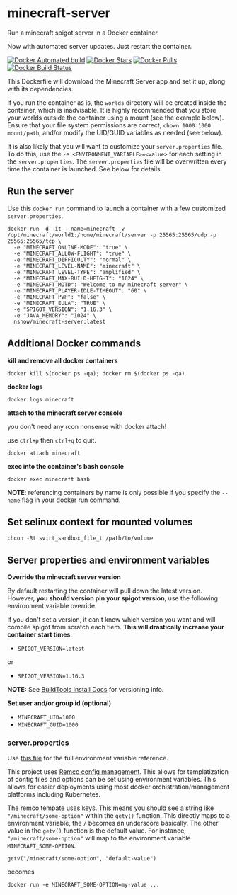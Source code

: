 # minecraft-server
Run a minecraft spigot server in a Docker container.

Now with automated server updates. Just restart the container.

[![Docker Automated build](https://img.shields.io/docker/automated/nsnow/minecraft-server.svg)](https://hub.docker.com/r/nsnow/minecraft-server)
[![Docker Stars](https://img.shields.io/docker/stars/nsnow/minecraft-server.svg)](https://hub.docker.com/r/nsnow/minecraft-server)
[![Docker Pulls](https://img.shields.io/docker/pulls/nsnow/minecraft-server.svg)](https://hub.docker.com/r/nsnow/minecraft-server)
[![Docker Build Status](https://img.shields.io/docker/build/nsnow/minecraft-server.svg)](https://hub.docker.com/r/nsnow/minecraft-server/builds)


This Dockerfile will download the Minecraft Server app and set it up, along with its dependencies.

If you run the container as is, the `worlds` directory will be created inside the container, which is inadvisable.
It is highly recommended that you store your worlds outside the container using a mount (see the example below).
Ensure that your file system permissions are correct, `chown 1000:1000 mount/path`, and/or modify the UID/GUID variables as needed (see below).

It is also likely that you will want to customize your `server.properties` file.
To do this, use the `-e <ENVIRONMENT_VARIABLE>=<value>` for each setting in the `server.properties`.
The `server.properties` file will be overwritten every time the container is launched. See below for details.


## Run the server

Use this `docker run` command to launch a container with a few customized `server.properties`.

```
docker run -d -it --name=minecraft -v /opt/minecraft/world1:/home/minecraft/server -p 25565:25565/udp -p 25565:25565/tcp \
  -e "MINECRAFT_ONLINE-MODE": "true" \
  -e "MINECRAFT_ALLOW-FLIGHT": "true" \
  -e "MINECRAFT_DIFFICULTY": "normal" \
  -e "MINECRAFT_LEVEL-NAME": "minecraft" \
  -e "MINECRAFT_LEVEL-TYPE": "amplified" \
  -e "MINECRAFT_MAX-BUILD-HEIGHT": "1024" \
  -e "MINECRAFT_MOTD": "Welcome to my minecraft server" \
  -e "MINECRAFT_PLAYER-IDLE-TIMEOUT": "60" \
  -e "MINECRAFT_PVP": "false" \
  -e "MINECRAFT_EULA": "TRUE" \
  -e "SPIGOT_VERSION": "1.16.3" \
  -e "JAVA_MEMORY": "1024" \
  nsnow/minecraft-server:latest
```


## Additional Docker commands

**kill and remove all docker containers**

`docker kill $(docker ps -qa); docker rm $(docker ps -qa)`

**docker logs**

`docker logs minecraft`

**attach to the minecraft server console**

you don't need any rcon nonsense with docker attach!

use `ctrl+p` then `ctrl+q` to quit.

`docker attach minecraft`

**exec into the container's bash console**

`docker exec minecraft bash`


**NOTE**: referencing containers by name is only possible if you specify the `--name` flag in your docker run command.


## Set selinux context for mounted volumes

`chcon -Rt svirt_sandbox_file_t /path/to/volume`


## Server properties and environment variables

**Override the minecraft server version**

By default restarting the container will pull down the latest version.
However, **you should version pin your spigot version**, use the following environment variable override.

If you don't set a version, it can't know which version you want and will compile spigot from scratch each tiem.
**This will drastically increase your container start times**.

* `SPIGOT_VERSION=latest`

or

* `SPIGOT_VERSION=1.16.3`

**NOTE:** See [BuildTools Install Docs](https://www.spigotmc.org/wiki/buildtools/#versions) for versioning info.

**Set user and/or group id (optional)**
* `MINECRAFT_UID=1000`
* `MINECRAFT_GUID=1000`

### server.properties
Use [this file](https://github.com/japtain-cack/minecraft-server/blob/master/remco/templates/server.properties) for the full environment variable reference.
 
This project uses [Remco config management](https://github.com/HeavyHorst/remco).
This allows for templatization of config files and options can be set using environment variables.
This allows for easier deployments using most docker orchistration/management platforms including Kubernetes.

The remco tempate uses keys. This means you should see a string like `"/minecraft/some-option"` within the `getv()` function.
This directly maps to a environment variable, the `/` becomes an underscore basically. The other value in the `getv()` function is the default value.
For instance, `"/minecraft/some-option"` will map to the environment variable `MINECRAFT_SOME-OPTION`.

`getv("/minecraft/some-option", "default-value")`

becomes

`docker run -e MINECRAFT_SOME-OPTION=my-value ...`

